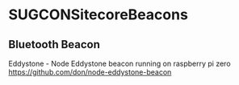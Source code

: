 # SUGCONSitecoreBeacons

## Bluetooth Beacon

Eddystone - Node Eddystone beacon running on raspberry pi zero  https://github.com/don/node-eddystone-beacon
